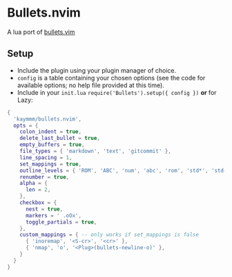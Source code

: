 # Bullets.nvim

A lua port of [bullets.vim](https://github.com/bullets-vim/bullets.vim)

## Setup

- Include the plugin using your plugin manager of choice.
- `config` is a table containing your chosen options (see the code for available options; no help file provided at this time).
- Include in your `init.lua` `require('Bullets').setup({ config })` **or** for Lazy:

```lua
{
  'kaymmm/bullets.nvim',
  opts = {
    colon_indent = true,
    delete_last_bullet = true,
    empty_buffers = true,
    file_types = { 'markdown', 'text', 'gitcommit' },
    line_spacing = 1,
    set_mappings = true,
    outline_levels = { 'ROM', 'ABC', 'num', 'abc', 'rom', 'std*', 'std-', 'std+' },
    renumber = true,
    alpha = {
      len = 2,
    },
    checkbox = {
      nest = true,
      markers = ' .oOx',
      toggle_partials = true,
    },
    custom_mappings = { -- only works if set_mappings is false
      { 'inoremap', '<S-cr>', '<cr>' },
      { 'nmap', 'o', '<Plug>(bullets-newline-o)' },
    }
  }
}
```
